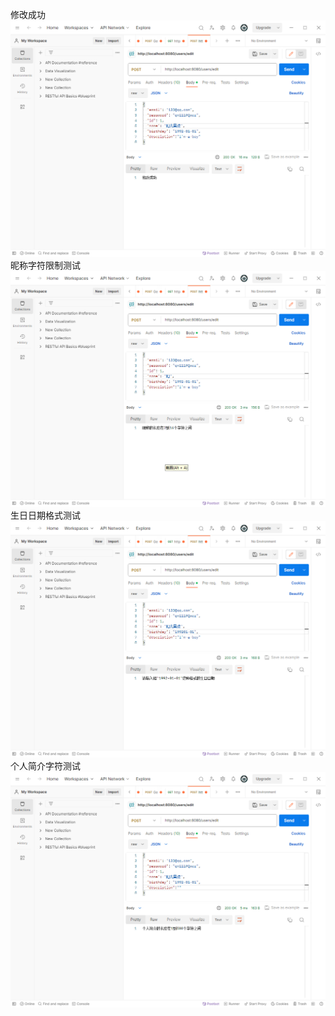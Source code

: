  修改成功 ![Image text](https://github.com/cgy111/basic-go/blob/ff4f32bb0a615716195d0cd754ce47f0aa8401b7/Homework/Week2/img-folder/%E4%BF%AE%E6%94%B9%E6%88%90%E5%8A%9F.png)
 昵称字符限制测试 ![Image text](https://github.com/cgy111/basic-go/blob/ff4f32bb0a615716195d0cd754ce47f0aa8401b7/Homework/Week2/img-folder/%E6%98%B5%E7%A7%B0%E5%AD%97%E7%AC%A6%E9%99%90%E5%88%B6%E6%B5%8B%E8%AF%95.png)
 生日日期格式测试 ![Image text](https://github.com/cgy111/basic-go/blob/ff4f32bb0a615716195d0cd754ce47f0aa8401b7/Homework/Week2/img-folder/%E7%94%9F%E6%97%A5%E6%97%A5%E6%9C%9F%E6%A0%BC%E5%BC%8F%E6%B5%8B%E8%AF%95.png)
 个人简介字符测试 ![Image text](https://github.com/cgy111/basic-go/blob/ff4f32bb0a615716195d0cd754ce47f0aa8401b7/Homework/Week2/img-folder/%E4%B8%AA%E4%BA%BA%E7%AE%80%E4%BB%8B%E5%AD%97%E7%AC%A6%E9%99%90%E5%88%B6%E6%B5%8B%E8%AF%95.png)
